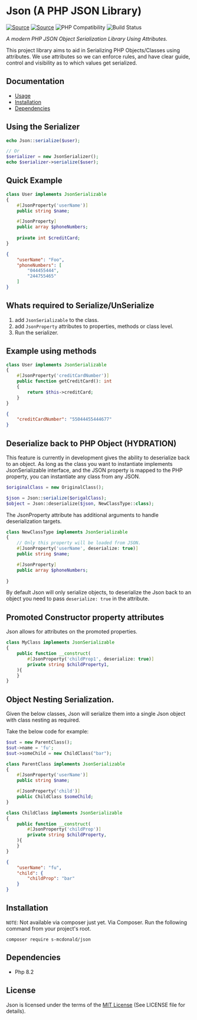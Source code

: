 # Json (A PHP JSON Library)
[![Source](https://img.shields.io/badge/source-S_McDonald-blue.svg)](https://github.com/s-mcdonald/Json)
[![Source](https://img.shields.io/badge/license-MIT-gold.svg)](https://github.com/s-mcdonald/Json)
![PHP Compatibility](https://img.shields.io/badge/php-%3E%3D8.2.0-blue)
![Build Status](https://img.shields.io/github/workflow/status/s-mcdonald/json/Tests)

_A modern PHP JSON Object Serialization Library Using Attributes._

This project library aims to aid in Serializing PHP Objects/Classes using attributes.
We use attributes so we can enforce rules, and have clear guide, control and 
visibility as to which values get serialized.


## Documentation

* [Usage](#Usage)
* [Installation](#installation)
* [Dependencies](#dependencies)


## Using the Serializer

```php
echo Json::serialize($user);

// Or
$serializer = new JsonSerializer();
echo $serializer->serialize($user);
```


## Quick Example
```php
class User implements JsonSerializable
{
    #[JsonProperty('userName')]
    public string $name;

    #[JsonProperty]
    public array $phoneNumbers;    
    
    private int $creditCard;
}
```
```json
{
    "userName": "Foo",
    "phoneNumbers": [
        "044455444",
        "244755465"
    ]
}
```

## Whats required to Serialize/UnSerialize

1. add `JsonSerializable` to the class.
2. add `JsonProperty` attributes to properties, methods or class level.
3. Run the serializer.

## Example using methods
```php
class User implements JsonSerializable
{
    #[JsonProperty('creditCardNumber')]
    public function getCreditCard(): int
    {
        return $this->creditCard;
    }
}
```
```json
{
    "creditCardNumber": "55044455444677"
}
```

## Deserialize back to PHP Object (HYDRATION)
This feature is currently in development gives the ability to deserialize back to an object.
As long as the class you want to instantiate implements JsonSerializable interface, and the JSON property is mapped to the PHP property, you can instantiate any class from any JSON.

```php
$originalClass = new OriginalClass();

$json = Json::serialize($origalClass);
$object = Json::deserialize($json, NewClassType::class);
```
The JsonProperty attribute has additional arguments to handle
deserialization targets.

```php
class NewClassType implements JsonSerializable
{
    // Only this property will be loaded from JSON.
    #[JsonProperty('userName', deserialize: true)]
    public string $name;

    #[JsonProperty]
    public array $phoneNumbers;    
   
}
```

By default Json will only serialize objects, to deserialize the Json back to
an object you need to pass `deserialize: true` in the attribute.


## Promoted Constructor property attributes
Json allows for attributes on the promoted properties.

```php
class MyClass implements JsonSerializable
{
    public function __construct(
        #[JsonProperty('childProp1', deserialize: true)]
        private string $childProperty1,
    ){
    }
}
```


## Object Nesting Serialization.

Given the below classes, Json will serialize them into a single Json object with class nesting as required.

Take the below code for example:

```php
$sut = new ParentClass();
$sut->name = 'fu';
$sut->someChild = new ChildClass("bar");
```

```php
class ParentClass implements JsonSerializable
{
    #[JsonProperty('userName')]
    public string $name;

    #[JsonProperty('child')]
    public ChildClass $someChild;
}

class ChildClass implements JsonSerializable
{
    public function __construct(
        #[JsonProperty('childProp')]
        private string $childProperty,
    ){
    }
}
```
```json
{
    "userName": "fu",
    "child": {
        "childProp": "bar"
    }
}
```


<a name="installation"></a>
## Installation
`NOTE`: Not available via composer just yet.
Via Composer. Run the following command from your project's root.

```
composer require s-mcdonald/json
```

<a name="dependencies"></a>
## Dependencies

*  Php 8.2

## License

Json is licensed under the terms of the [MIT License](http://opensource.org/licenses/MIT)
(See LICENSE file for details).
